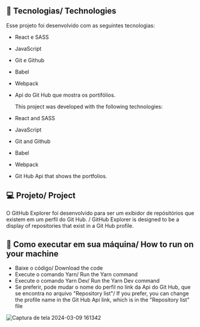 ## 🚀 Tecnologias/ Technologies

Esse projeto foi desenvolvido com as seguintes tecnologias:

- React e SASS
- JavaScript
- Git e Github
- Babel
- Webpack
- Api do Git Hub que mostra os portifólios.

  This project was developed with the following technologies:

- React and SASS
- JavaScript
- Git and Github
- Babel
- Webpack
- Git Hub Api that shows the portfolios.

## 💻 Projeto/ Project

O GitHub Explorer foi desenvolvido para ser um exibidor de repósitórios que existem em um perfil do Git Hub. / GitHub Explorer is designed to be a display of repositories that exist in a Git Hub profile.

## 🔖 Como executar em sua máquina/ How to run on your machine
- Baixe o código/ Download the code
- Execute o comando Yarn/ Run the Yarn command
- Execute o comando Yarn Dev/ Run the Yarn Dev command
- Se preferir, pode mudar o nome do perfil no link da Api do Git Hub, que se encontra no arquivo "Repository list"/  If you prefer, you can change the profile name in the Git Hub Api link, which is in the "Repository list" file

![Captura de tela 2024-03-09 161342](https://github.com/annamarcomini/github-explorer/assets/116853315/cc96f178-b1af-4efe-8037-a7620bb58fcb)
